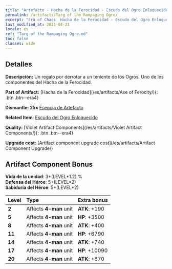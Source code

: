 ```yaml
---
title: "Artefacto - Hacha de la Ferocidad - Escudo del Ogro Enloquecido"
permalink: /artifacts/Targ of the Rampaging Ogre/
excerpt: "Era of Chaos  Hacha de la Ferocidad - Escudo del Ogro Enloquecido. Un regalo por derrotar a un teniente de los Ogros. Uno de los componentes del Hacha de la Ferocidad."
last_modified_at: 2021-04-21
locale: es
ref: "Targ of the Rampaging Ogre.md"
toc: false
classes: wide
---
```




## Detalles

 **Descripción:** Un regalo por derrotar a un teniente de los Ogros. Uno de los componentes del Hacha de la Ferocidad.

 **Part of Artifact:** [Hacha de la Ferocidad](/es/artifacts/Axe of Ferocity/){: .btn .btn--era4}

 **Dismantle: 25x** [Esencia de Artefacto](/es/Items/con_905/)

 **Related Item**: [Escudo del Ogro Enloquecido](/es/Items/art_126/)

 **Quality:** [Violet Artifact Components](/es/artifacts/Violet Artifact Components/){: .btn .btn--era4}

 **Upgrade cost:** [Artifact component upgrade cost](/es/artifacts/Artifact Component Upgrade/)

## Artifact Component Bonus

  **Vida de la unidad**: 3+(LEVEL\*1.2) %<br/>**Defensa del Héroe**: 5+(LEVEL\*2)<br/>**Sabiduría del Héroe**: 5+(LEVEL\*2)

  |  Level  | Type |    Extra bonus  | 
  |:--------|:-----|:----------------| 
  | **2** | Affects **4-man** unit | **ATK**: +190 | 
  | **5** | Affects **4-man** unit | **HP**: +3500 | 
  | **8** | Affects **4-man** unit | **ATK**: +400 | 
  | **11** | Affects **4-man** unit | **HP**: +6790 | 
  | **14** | Affects **4-man** unit | **ATK**: +740 | 
  | **17** | Affects **4-man** unit | **HP**: +10090 | 
  | **20** | Affects **4-man** unit | **ATK**: +870 | 

